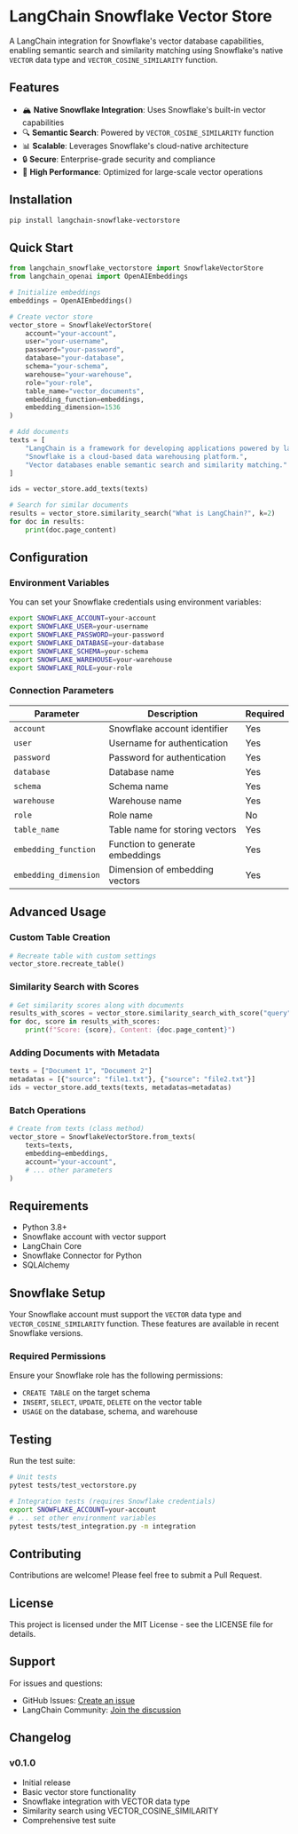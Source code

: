 # LangChain Snowflake Vector Store

A LangChain integration for Snowflake's vector database capabilities, enabling semantic search and similarity matching using Snowflake's native `VECTOR` data type and `VECTOR_COSINE_SIMILARITY` function.

## Features

- 🏔️ **Native Snowflake Integration**: Uses Snowflake's built-in vector capabilities
- 🔍 **Semantic Search**: Powered by `VECTOR_COSINE_SIMILARITY` function
- 📊 **Scalable**: Leverages Snowflake's cloud-native architecture
- 🔒 **Secure**: Enterprise-grade security and compliance
- 🚀 **High Performance**: Optimized for large-scale vector operations

## Installation

```bash
pip install langchain-snowflake-vectorstore
```

## Quick Start

```python
from langchain_snowflake_vectorstore import SnowflakeVectorStore
from langchain_openai import OpenAIEmbeddings

# Initialize embeddings
embeddings = OpenAIEmbeddings()

# Create vector store
vector_store = SnowflakeVectorStore(
    account="your-account",
    user="your-username", 
    password="your-password",
    database="your-database",
    schema="your-schema",
    warehouse="your-warehouse",
    role="your-role",
    table_name="vector_documents",
    embedding_function=embeddings,
    embedding_dimension=1536
)

# Add documents
texts = [
    "LangChain is a framework for developing applications powered by language models.",
    "Snowflake is a cloud-based data warehousing platform.",
    "Vector databases enable semantic search and similarity matching."
]

ids = vector_store.add_texts(texts)

# Search for similar documents
results = vector_store.similarity_search("What is LangChain?", k=2)
for doc in results:
    print(doc.page_content)
```

## Configuration

### Environment Variables

You can set your Snowflake credentials using environment variables:

```bash
export SNOWFLAKE_ACCOUNT=your-account
export SNOWFLAKE_USER=your-username
export SNOWFLAKE_PASSWORD=your-password
export SNOWFLAKE_DATABASE=your-database
export SNOWFLAKE_SCHEMA=your-schema
export SNOWFLAKE_WAREHOUSE=your-warehouse
export SNOWFLAKE_ROLE=your-role
```

### Connection Parameters

| Parameter | Description | Required |
|-----------|-------------|----------|
| `account` | Snowflake account identifier | Yes |
| `user` | Username for authentication | Yes |
| `password` | Password for authentication | Yes |
| `database` | Database name | Yes |
| `schema` | Schema name | Yes |
| `warehouse` | Warehouse name | Yes |
| `role` | Role name | No |
| `table_name` | Table name for storing vectors | Yes |
| `embedding_function` | Function to generate embeddings | Yes |
| `embedding_dimension` | Dimension of embedding vectors | Yes |

## Advanced Usage

### Custom Table Creation

```python
# Recreate table with custom settings
vector_store.recreate_table()
```

### Similarity Search with Scores

```python
# Get similarity scores along with documents
results_with_scores = vector_store.similarity_search_with_score("query", k=5)
for doc, score in results_with_scores:
    print(f"Score: {score}, Content: {doc.page_content}")
```

### Adding Documents with Metadata

```python
texts = ["Document 1", "Document 2"]
metadatas = [{"source": "file1.txt"}, {"source": "file2.txt"}]
ids = vector_store.add_texts(texts, metadatas=metadatas)
```

### Batch Operations

```python
# Create from texts (class method)
vector_store = SnowflakeVectorStore.from_texts(
    texts=texts,
    embedding=embeddings,
    account="your-account",
    # ... other parameters
)
```

## Requirements

- Python 3.8+
- Snowflake account with vector support
- LangChain Core
- Snowflake Connector for Python
- SQLAlchemy

## Snowflake Setup

Your Snowflake account must support the `VECTOR` data type and `VECTOR_COSINE_SIMILARITY` function. These features are available in recent Snowflake versions.

### Required Permissions

Ensure your Snowflake role has the following permissions:
- `CREATE TABLE` on the target schema
- `INSERT`, `SELECT`, `UPDATE`, `DELETE` on the vector table
- `USAGE` on the database, schema, and warehouse

## Testing

Run the test suite:

```bash
# Unit tests
pytest tests/test_vectorstore.py

# Integration tests (requires Snowflake credentials)
export SNOWFLAKE_ACCOUNT=your-account
# ... set other environment variables
pytest tests/test_integration.py -m integration
```

## Contributing

Contributions are welcome! Please feel free to submit a Pull Request.

## License

This project is licensed under the MIT License - see the LICENSE file for details.

## Support

For issues and questions:
- GitHub Issues: [Create an issue](https://github.com/your-username/langchain-snowflake-vectorstore/issues)
- LangChain Community: [Join the discussion](https://github.com/langchain-ai/langchain/discussions)

## Changelog

### v0.1.0
- Initial release
- Basic vector store functionality
- Snowflake integration with VECTOR data type
- Similarity search using VECTOR_COSINE_SIMILARITY
- Comprehensive test suite 